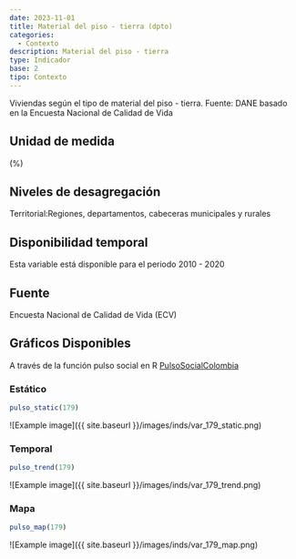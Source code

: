 ```yaml
---
date: 2023-11-01
title: Material del piso - tierra (dpto)
categories:
  - Contexto
description: Material del piso - tierra
type: Indicador
base: 2
tipo: Contexto
--- 
```


Viviendas según el tipo de material del piso - tierra.
Fuente: DANE basado en la Encuesta Nacional de Calidad de Vida

## Unidad de medida
(%)

## Niveles de desagregación
Territorial:Regiones, departamentos, cabeceras municipales y rurales

## Disponibilidad temporal
Esta variable está disponible para el periodo 2010 - 2020

## Fuente
Encuesta Nacional de Calidad de Vida (ECV)

## Gráficos Disponibles

A través de la función pulso social en R [PulsoSocialColombia](https://github.com/pulsosocialcolombia/PulsoSocialColombia)

### Estático

``` R
pulso_static(179)
```

![Example image]({{ site.baseurl }}/images/inds/var_179_static.png)

### Temporal

``` R
pulso_trend(179)
```

![Example image]({{ site.baseurl }}/images/inds/var_179_trend.png)

### Mapa

``` R
pulso_map(179)
```

![Example image]({{ site.baseurl }}/images/inds/var_179_map.png)